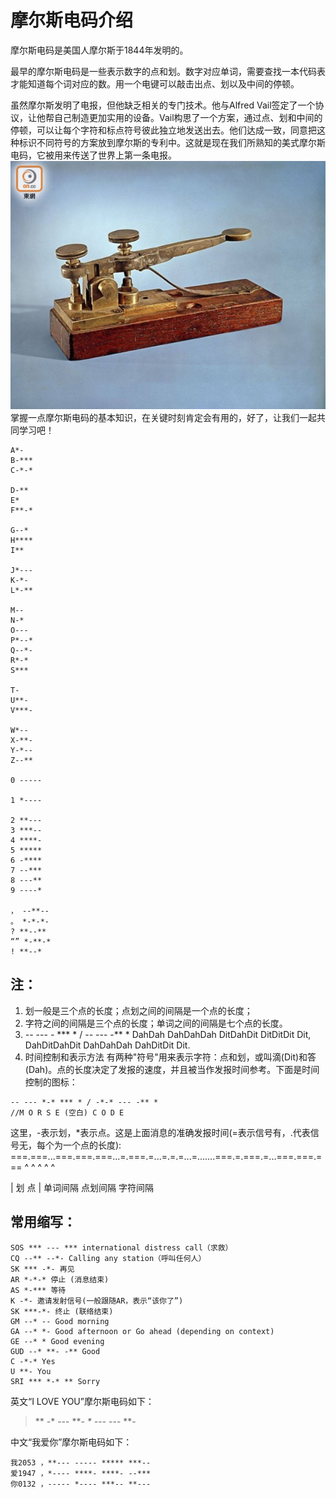 # 摩尔斯电码介绍

摩尔斯电码是美国人摩尔斯于1844年发明的。

最早的摩尔斯电码是一些表示数字的点和划。数字对应单词，需要查找一本代码表才能知道每个词对应的数。用一个电键可以敲击出点、划以及中间的停顿。

虽然摩尔斯发明了电报，但他缺乏相关的专门技术。他与Alfred Vail签定了一个协议，让他帮自己制造更加实用的设备。Vail构思了一个方案，通过点、划和中间的停顿，可以让每个字符和标点符号彼此独立地发送出去。他们达成一致，同意把这种标识不同符号的方案放到摩尔斯的专利中。这就是现在我们所熟知的美式摩尔斯电码，它被用来传送了世界上第一条电报。
![](img/img1.jpg)
掌握一点摩尔斯电码的基本知识，在关键时刻肯定会有用的，好了，让我们一起共同学习吧！
```
A*- 
B-*** 
C-*-* 

D-** 
E* 
F**-* 

G--* 
H**** 
I** 

J*--- 
K-*- 
L*-** 

M-- 
N-* 
O--- 
P*--* 
Q--*- 
R*-* 
S*** 

T- 
U**- 
V***- 

W*-- 
X-**- 
Y-*-- 
Z--** 

0 ----- 

1 *---- 

2 **--- 
3 ***-- 
4 ****- 
5 ***** 
6 -****
7 --***
8 ---** 
9 ----* 

， --**-- 
。 *-*-*- 
? **--** 
“” *-**-* 
! **--* 
```

## 注： 
1. 划一般是三个点的长度；点划之间的间隔是一个点的长度； 
2. 字符之间的间隔是三个点的长度；单词之间的间隔是七个点的长度。 
3. -- --- *-* *** * / -*-* --- -** * 
DahDah DahDahDah DitDahDit DitDitDit Dit, DahDitDahDit DahDahDah DahDitDit Dit. 
4. 时间控制和表示方法 
有两种"符号"用来表示字符：点和划，或叫滴(Dit)和答(Dah)。点的长度决定了发报的速度，并且被当作发报时间参考。下面是时间控制的图标： 
```
-- --- *-* *** * / -*-* --- -** * 
//M O R S E (空白) C O D E 
```
这里，-表示划，*表示点。这是上面消息的准确发报时间(=表示信号有，.代表信号无，每个为一个点的长度): 
===.===...===.===.===...=.===.=...=.=.=...=.......===.=.===.=...===.===.=== 
^ ^ ^ ^ ^ 

| 划 点 | 单词间隔 
点划间隔 字符间隔 

## 常用缩写：

```
SOS *** --- *** international distress call（求救） 
CQ --** --*- Calling any station（呼叫任何人） 
SK *** -*- 再见 
AR *-*-* 停止 (消息结束) 
AS *-*** 等待 
K -*- 邀请发射信号(一般跟随AR，表示“该你了”) 
SK ***-*- 终止 (联络结束) 
GM --* -- Good morning 
GA --* *- Good afternoon or Go ahead (depending on context) 
GE --* * Good evening 
GUD --* **- -** Good 
C -*-* Yes 
U **- You 
SRI *** *-* ** Sorry 
```

英文“I LOVE YOU”摩尔斯电码如下：
> ** *-** --- ***- * -*-- --- **-

中文“我爱你”摩尔斯电码如下：
```
我2053 ，**--- ----- ***** ***--
爱1947 ，*---- ****- ****- --***
你0132 ，----- *---- ***-- **---
```